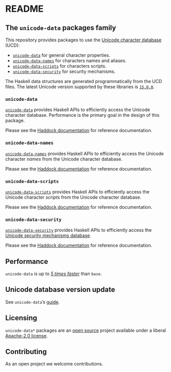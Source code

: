 # README

## The `unicode-data` packages family

This repository provides packages to use the
[Unicode character database](https://www.unicode.org/ucd/) (UCD):

- [`unicode-data`](#unicode-data) for general character properties.
- [`unicode-data-names`](#unicode-data-names) for characters names and aliases.
- [`unicode-data-scripts`](#unicode-data-scripts) for characters scripts.
- [`unicode-data-security`](#unicode-data-security) for security mechanisms.

The Haskell data structures are generated programmatically from the UCD files.
The latest Unicode version supported by these libraries is
[`15.0.0`](https://www.unicode.org/versions/Unicode15.0.0/).

### `unicode-data`

[`unicode-data`](unicode-data#readme) provides Haskell APIs to efficiently
access the Unicode character database.
Performance is the primary goal in the design of this package.

Please see the
[Haddock documentation](https://hackage.haskell.org/package/unicode-data)
for reference documentation.

### `unicode-data-names`

[`unicode-data-names`](unicode-data-names#readme) provides Haskell APIs
to efficiently access the Unicode character _names_ from the Unicode character
database.

Please see the
[Haddock documentation](https://hackage.haskell.org/package/unicode-data-names)
for reference documentation.

### `unicode-data-scripts`

[`unicode-data-scripts`](unicode-data-scripts#readme) provides Haskell APIs
to efficiently access the Unicode character _scripts_ from the Unicode character
database.

Please see the
[Haddock documentation](https://hackage.haskell.org/package/unicode-data-scripts)
for reference documentation.

### `unicode-data-security`

[`unicode-data-security`](unicode-data-security#readme) provides Haskell APIs
to efficiently access the
[Unicode security mechanisms database](https://www.unicode.org/reports/tr39/).

Please see the
[Haddock documentation](https://hackage.haskell.org/package/unicode-data-security)
for reference documentation.

## Performance

`unicode-data` is up to [_5 times faster_](unicode-data#performance)
than `base`.

## Unicode database version update

See `unicode-data`’s [guide](unicode-data/README.md#unicode-database-version-update).

## Licensing

`unicode-data*` packages are an [open source](https://github.com/composewell/unicode-data)
project available under a liberal [Apache-2.0 license](unicode-data/LICENSE).

## Contributing

As an open project we welcome contributions.
